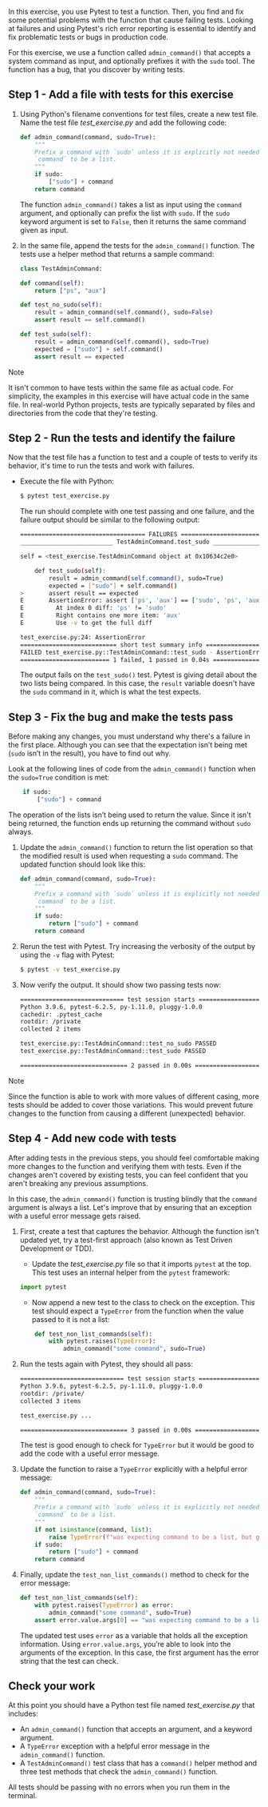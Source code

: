 In this exercise, you use Pytest to test a function. Then, you find and fix some potential problems with the function that cause failing tests. Looking at failures and using Pytest's rich error reporting is essential to identify and fix problematic tests or bugs in production code.

For this exercise, we use a function called `admin_command()` that accepts a system command as input, and optionally prefixes it with the `sudo` tool. The function has a bug, that you discover by writing tests.

## Step 1 - Add a file with tests for this exercise

1. Using Python's filename conventions for test files, create a new test file. Name the test file *test_exercise.py* and add the following code:

    ```python
    def admin_command(command, sudo=True):
        """
        Prefix a command with `sudo` unless it is explicitly not needed. Expects
        `command` to be a list.
        """
        if sudo:
            ["sudo"] + command
        return command
    ```

    The function `admin_command()` takes a list as input using the `command` argument, and optionally can prefix the list with `sudo`. If the `sudo` keyword argument is set to `False`, then it returns the same command given as input.

2. In the same file, append the tests for the `admin_command()` function. The tests use a helper method that returns a sample command:

    ```python
    class TestAdminCommand:

    def command(self):
        return ["ps", "aux"]

    def test_no_sudo(self):
        result = admin_command(self.command(), sudo=False)
        assert result == self.command()

    def test_sudo(self):
        result = admin_command(self.command(), sudo=True)
        expected = ["sudo"] + self.command()
        assert result == expected
    ```

> [!NOTE]
> It isn't common to have tests within the same file as actual code. For simplicity, the examples in this exercise will have actual code in the same file. In real-world Python projects, tests are typically separated by files and directories from the code that they're testing.

## Step 2 - Run the tests and identify the failure

Now that the test file has a function to test and a couple of tests to verify its behavior, it's time to run the tests and work with failures.

- Execute the file with Python:

    ```bash
    $ pytest test_exercise.py
    ```

     The run should complete with one test passing and one failure, and the failure output should be similar to the following output:

    ```bash
    =================================== FAILURES ===================================
    __________________________ TestAdminCommand.test_sudo __________________________
    
    self = <test_exercise.TestAdminCommand object at 0x10634c2e0>
    
        def test_sudo(self):
            result = admin_command(self.command(), sudo=True)
            expected = ["sudo"] + self.command()
    >       assert result == expected
    E       AssertionError: assert ['ps', 'aux'] == ['sudo', 'ps', 'aux']
    E         At index 0 diff: 'ps' != 'sudo'
    E         Right contains one more item: 'aux'
    E         Use -v to get the full diff
    
    test_exercise.py:24: AssertionError
    =========================== short test summary info ============================
    FAILED test_exercise.py::TestAdminCommand::test_sudo - AssertionError: assert...
    ========================= 1 failed, 1 passed in 0.04s ==========================
    ```

    The output fails on the `test_sudo()` test. Pytest is giving detail about the two lists being compared. In this case, the `result` variable doesn't have the `sudo` command in it, which is what the test expects.

## Step 3 - Fix the bug and make the tests pass

Before making any changes, you must understand why there's a failure in the first place. Although you can see that the expectation isn’t being met (`sudo` isn’t in the result), you have to find out why.

Look at the following lines of code from the `admin_command()` function when the `sudo=True` condition is met:

```python
    if sudo:
        ["sudo"] + command
```

The operation of the lists isn’t being used to return the value. Since it isn't being returned, the function ends up returning the command without `sudo` always.

1. Update the `admin_command()` function to return the list operation so that the modified result is used when requesting a `sudo` command. The updated function should look like this:


    ```python
    def admin_command(command, sudo=True):
        """
        Prefix a command with `sudo` unless it is explicitly not needed. Expects
        `command` to be a list.
        """
        if sudo:
            return ["sudo"] + command
        return command
    ```

2. Rerun the test with Pytest. Try increasing the verbosity of the output by using the `-v` flag with Pytest:

    ```bash
    $ pytest -v test_exercise.py
    ```

3. Now verify the output. It should show two passing tests now:

    ```bash
    ============================= test session starts ==============================
    Python 3.9.6, pytest-6.2.5, py-1.11.0, pluggy-1.0.0 
    cachedir: .pytest_cache
    rootdir: /private
    collected 2 items
    
    test_exercise.py::TestAdminCommand::test_no_sudo PASSED                  [ 50%]
    test_exercise.py::TestAdminCommand::test_sudo PASSED                     [100%]
    
    ============================== 2 passed in 0.00s ===============================
    ```

> [!NOTE]
> Since the function is able to work with more values of different casing, more tests should be added to cover those variations. This would prevent future changes to the function from causing a different (unexpected) behavior.

## Step 4 - Add new code with tests

After adding tests in the previous steps, you should feel comfortable making more changes to the function and verifying them with tests. Even if the changes aren't covered by existing tests, you can feel confident that you aren't breaking any previous assumptions.

In this case, the `admin_command()` function is trusting blindly that the `command` argument is always a list. Let's improve that by ensuring that an exception with a useful error message gets raised.

1. First, create a test that captures the behavior. Although the function isn't updated yet, try a test-first approach (also known as Test Driven Development or TDD).

    - Update the *test_exercise.py* file so that it imports `pytest` at the top. This test uses an internal helper from the `pytest` framework:

    ```python
    import pytest
    ```

    - Now append a new test to the class to check on the exception. This test should expect a `TypeError` from the function when the value passed to it is not a list:

    ```python
        def test_non_list_commands(self):
            with pytest.raises(TypeError):
                admin_command("some command", sudo=True)
    ```


2. Run the tests again with Pytest, they should all pass:

    ```bash
    ============================= test session starts ==============================
    Python 3.9.6, pytest-6.2.5, py-1.11.0, pluggy-1.0.0
    rootdir: /private/
    collected 3 items

    test_exercise.py ...                                                     [100%]

    ============================== 3 passed in 0.00s ===============================
    ```

    The test is good enough to check for `TypeError` but it would be good to add the code with a useful error message.

3. Update the function to raise a `TypeError` explicitly with a helpful error message:

    ```python
    def admin_command(command, sudo=True):
        """
        Prefix a command with `sudo` unless it is explicitly not needed. Expects
        `command` to be a list.
        """
        if not isinstance(command, list):
            raise TypeError(f"was expecting command to be a list, but got a {type(command)}")
        if sudo:
            return ["sudo"] + command
        return command
    ```

4. Finally, update the `test_non_list_commands()` method to check for the error message:

    ```python
    def test_non_list_commands(self):
        with pytest.raises(TypeError) as error:
            admin_command("some command", sudo=True)
        assert error.value.args[0] == "was expecting command to be a list, but got a <class 'str'>"
    ```

    The updated test uses `error` as a variable that holds all the exception information. Using `error.value.args`, you’re able to look into the arguments of the exception. In this case, the first argument has the error string that the test can check.

## Check your work

At this point you should have a Python test file named *test_exercise.py* that includes:

- An `admin_command()` function that accepts an argument, and a keyword argument.
- A `TypeError` exception with a helpful error message in the `admin_command()` function.
- A `TestAdminCommand()` test class that has a `command()` helper method and three test methods that check the `admin_command()` function.

All tests should be passing with no errors when you run them in the terminal.